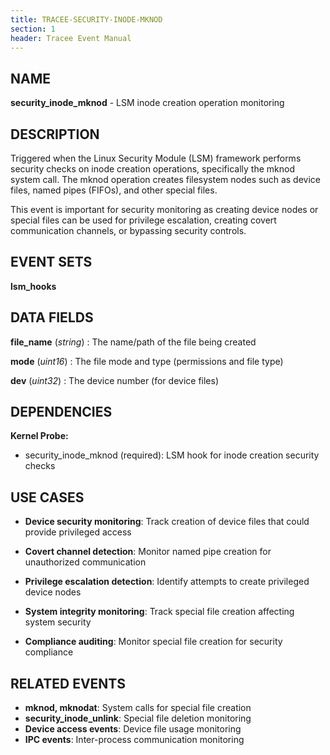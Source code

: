 ```yaml
---
title: TRACEE-SECURITY-INODE-MKNOD
section: 1
header: Tracee Event Manual
---
```


## NAME

**security_inode_mknod** - LSM inode creation operation monitoring

## DESCRIPTION

Triggered when the Linux Security Module (LSM) framework performs security checks on inode creation operations, specifically the mknod system call. The mknod operation creates filesystem nodes such as device files, named pipes (FIFOs), and other special files.

This event is important for security monitoring as creating device nodes or special files can be used for privilege escalation, creating covert communication channels, or bypassing security controls.

## EVENT SETS

**lsm_hooks**

## DATA FIELDS

**file_name** (*string*)
: The name/path of the file being created

**mode** (*uint16*)
: The file mode and type (permissions and file type)

**dev** (*uint32*)
: The device number (for device files)

## DEPENDENCIES

**Kernel Probe:**

- security_inode_mknod (required): LSM hook for inode creation security checks

## USE CASES

- **Device security monitoring**: Track creation of device files that could provide privileged access

- **Covert channel detection**: Monitor named pipe creation for unauthorized communication

- **Privilege escalation detection**: Identify attempts to create privileged device nodes

- **System integrity monitoring**: Track special file creation affecting system security

- **Compliance auditing**: Monitor special file creation for security compliance

## RELATED EVENTS

- **mknod, mknodat**: System calls for special file creation
- **security_inode_unlink**: Special file deletion monitoring
- **Device access events**: Device file usage monitoring
- **IPC events**: Inter-process communication monitoring